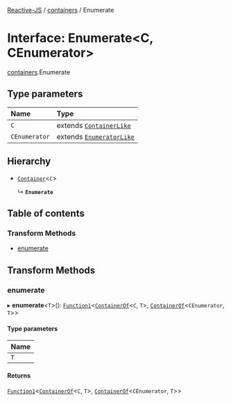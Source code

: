 [Reactive-JS](../README.md) / [containers](../modules/containers.md) / Enumerate

# Interface: Enumerate<C, CEnumerator\>

[containers](../modules/containers.md).Enumerate

## Type parameters

| Name | Type |
| :------ | :------ |
| `C` | extends [`ContainerLike`](containers.ContainerLike.md) |
| `CEnumerator` | extends [`EnumeratorLike`](containers.EnumeratorLike.md) |

## Hierarchy

- [`Container`](containers.Container.md)<`C`\>

  ↳ **`Enumerate`**

## Table of contents

### Transform Methods

- [enumerate](containers.Enumerate.md#enumerate)

## Transform Methods

### enumerate

▸ **enumerate**<`T`\>(): [`Function1`](../modules/functions.md#function1)<[`ContainerOf`](../modules/containers.md#containerof)<`C`, `T`\>, [`ContainerOf`](../modules/containers.md#containerof)<`CEnumerator`, `T`\>\>

#### Type parameters

| Name |
| :------ |
| `T` |

#### Returns

[`Function1`](../modules/functions.md#function1)<[`ContainerOf`](../modules/containers.md#containerof)<`C`, `T`\>, [`ContainerOf`](../modules/containers.md#containerof)<`CEnumerator`, `T`\>\>
